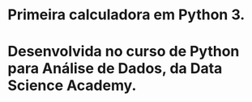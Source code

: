 # Primeira calculadora em Python 3.
# Desenvolvida no curso de Python para Análise de Dados, da Data Science Academy.
